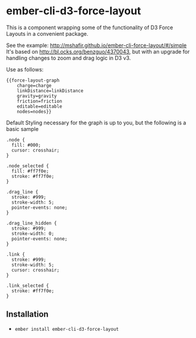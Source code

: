 # ember-cli-d3-force-layout

This is a component wrapping some of the functionality of D3 Force Layouts in
a convenient package. 

See the example: http://mshafir.github.io/ember-cli-force-layout/#/simple
It's based on http://bl.ocks.org/benzguo/4370043, but with an upgrade for handling changes to zoom and drag logic in D3 v3.

Use as follows:

```
{{force-layout-graph 
 	charge=charge 
 	linkDistance=linkDistance 
 	gravity=gravity 
 	friction=friction 
 	editable=editable 
 	nodes=nodes}}
 ```

Default Styling necessary for the graph is up to you, but the following is a basic sample

```
.node {
  fill: #000;
  cursor: crosshair;
}

.node_selected {
  fill: #ff7f0e;
  stroke: #ff7f0e;
}

.drag_line {
  stroke: #999;
  stroke-width: 5;
  pointer-events: none;
}

.drag_line_hidden {
  stroke: #999;
  stroke-width: 0;
  pointer-events: none;
}

.link {
  stroke: #999;
  stroke-width: 5;
  cursor: crosshair;
}

.link_selected {
  stroke: #ff7f0e;
}
```


## Installation

* `ember install ember-cli-d3-force-layout`

